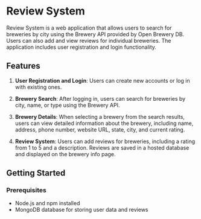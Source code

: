 # Review System

Review System is a web application that allows users to search for breweries by city using the Brewery API provided by Open Brewery DB. Users can also add and view reviews for individual breweries. The application includes user registration and login functionality.


## Features

1. **User Registration and Login**: Users can create new accounts or log in with existing ones.

2. **Brewery Search**: After logging in, users can search for breweries by city, name, or type using the Brewery API.

3. **Brewery Details**: When selecting a brewery from the search results, users can view detailed information about the brewery, including name, address, phone number, website URL, state, city, and current rating.

4. **Review System**: Users can add reviews for breweries, including a rating from 1 to 5 and a description. Reviews are saved in a hosted database and displayed on the brewery info page.

## Getting Started

### Prerequisites

- Node.js and npm installed
- MongoDB database for storing user data and reviews







